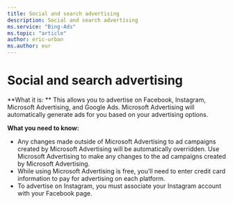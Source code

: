 ```yaml
---
title: Social and search advertising
description: Social and search advertising
ms.service: "Bing-Ads"
ms.topic: "article"
author: eric-urban
ms.author: eur
---
```


# Social and search advertising

**What it is: ** This allows you to advertise on Facebook, Instagram, Microsoft Advertising, and Google Ads. Microsoft Advertising will automatically generate ads for you based on your advertising options.

**What you need to know:**
- Any changes made outside of Microsoft Advertising to ad campaigns created by Microsoft Advertising will be automatically overridden. Use Microsoft Advertising to make any changes to the ad campaigns created by Microsoft Advertising.
- While using Microsoft Advertising is free, you’ll need to enter credit card information to pay for advertising on each platform.
- To advertise on Instagram, you must associate your Instagram account with your Facebook page.


